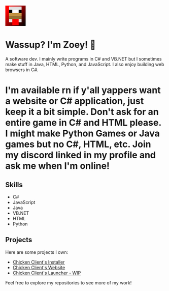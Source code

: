 ![Logo](/logo.png)

# Wassup? I'm Zoey! 👋
A software dev. I mainly write programs in C# and VB.NET but I sometimes make stuff in Java, HTML, Python, and JavaScript.
I also enjoy building web browsers in C#.

# I'm available rn if y'all yappers want a website or C# application, just keep it a bit simple. Don't ask for an entire game in C# and HTML please. I might make Python Games or Java games but no C#, HTML, etc. Join my discord linked in my profile and ask me when I'm **online**!

## Skills
- C#
- JavaScript
- Java
- VB.NET
- HTML
- Python

## Projects
Here are some projects I own:
- [Chicken Client's Installer](https://github.com/ChickenClient/Installer)
- [Chicken Client's Website](https://github.com/ChickenClient/Website)
- [Chicken Client's Launcher - WIP](https://github.com/ChickenClient/Launcher)

Feel free to explore my repositories to see more of my work!
